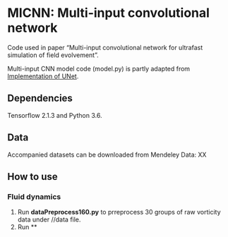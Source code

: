 # MICNN: Multi-input convolutional network

Code used in paper “Multi-input convolutional network for ultrafast simulation of field evolvement”.

Multi-input CNN model code (model.py) is partly adapted from [Implementation of UNet](https://github.com/zhixuhao/unet).


## Dependencies

  Tensorflow 2.1.3 and Python 3.6.
  
## Data

Accompanied datasets can be downloaded from Mendeley Data: XX

## How to use

### Fluid dynamics

1. Run **dataPreprocess160.py** to prreprocess 30 groups of raw vorticity data under //data file.
2. Run **


